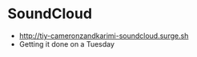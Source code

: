   # SoundCloud

  * http://tiy-cameronzandkarimi-soundcloud.surge.sh
  * Getting it done on a Tuesday